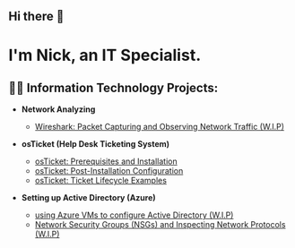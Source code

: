 ## Hi there 👋

<h1>I'm Nick, an IT Specialist.

<h2>👨‍💻 Information Technology Projects:</h2>

- <b>Network Analyzing</b>
  - [Wireshark: Packet Capturing and Observing Network Traffic (W.I.P) ](https://github.com/NickMvrz/observing-network-traffic-via-wireshark)   

- <b>osTicket (Help Desk Ticketing System)</b>
  - [osTicket: Prerequisites and Installation](https://github.com/NickMvrz/osticket-prereqs)
  - [osTicket: Post-Installation Configuration](https://github.com/NickMvrz/post-install-config)
  - [osTicket: Ticket Lifecycle Examples](https://github.com/NickMvrz/ticket-lifecycle)
- <b>Setting up Active Directory (Azure)</b>
  - [using Azure VMs to configure Active Directory (W.I.P)](https://github.com/NickMvrz/configure-ad)
  - [Network Security Groups (NSGs) and Inspecting Network Protocols (W.I.P)](https://github.com/NickMvrz/azure-network-protocols)



